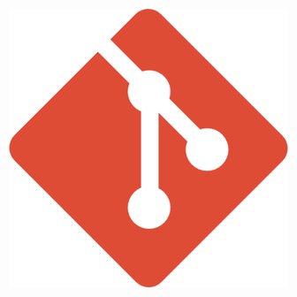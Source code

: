 ![Alt text](https://github.com/alielzoghby/lab2/blob/main/images/git-icon.png?raw=true "Optional title")


